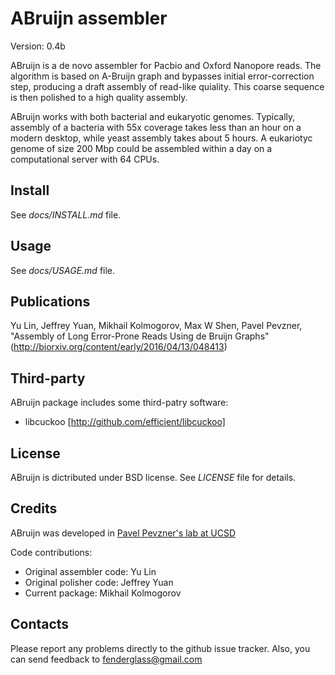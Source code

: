 ABruijn assembler
==================

Version: 0.4b

ABruijn is a de novo assembler for Pacbio and Oxford Nanopore reads.
The algorithm is based on A-Bruijn graph and bypasses initial 
error-correction step, producing a draft assembly of read-like quiality.
This coarse sequence is then polished to a high quality assembly.

ABruijn works with both bacterial and eukaryotic genomes. Typically, assembly
of a bacteria with 55x coverage takes less than an hour on a modern desktop,
while yeast assembly takes about 5 hours. A eukariotyc genome of size 200 Mbp
could be assembled within a day on a computational server with 64 CPUs.


Install
-------
See *docs/INSTALL.md* file.


Usage
-----
See *docs/USAGE.md* file.


Publications
------------
Yu Lin, Jeffrey Yuan, Mikhail Kolmogorov, Max W Shen, Pavel Pevzner, 
"Assembly of Long Error-Prone Reads Using de Bruijn Graphs"
(http://biorxiv.org/content/early/2016/04/13/048413)


Third-party
-----------
ABruijn package includes some third-patry software:

* libcuckoo [http://github.com/efficient/libcuckoo]


License
-------
ABruijn is dictributed under BSD license. See *LICENSE* file for details.


Credits
-------

ABruijn was developed in [Pavel Pevzner's lab at UCSD](http://cseweb.ucsd.edu/~ppevzner/)

Code contributions:

* Original assembler code: Yu Lin
* Original polisher code: Jeffrey Yuan
* Current package: Mikhail Kolmogorov


Contacts
--------
Please report any problems directly to the github issue tracker.
Also, you can send feedback to fenderglass@gmail.com
